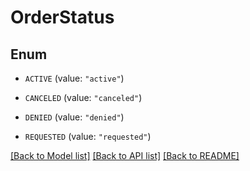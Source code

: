 # OrderStatus

## Enum


* `ACTIVE` (value: `"active"`)

* `CANCELED` (value: `"canceled"`)

* `DENIED` (value: `"denied"`)

* `REQUESTED` (value: `"requested"`)


[[Back to Model list]](../README.md#documentation-for-models) [[Back to API list]](../README.md#documentation-for-api-endpoints) [[Back to README]](../README.md)


